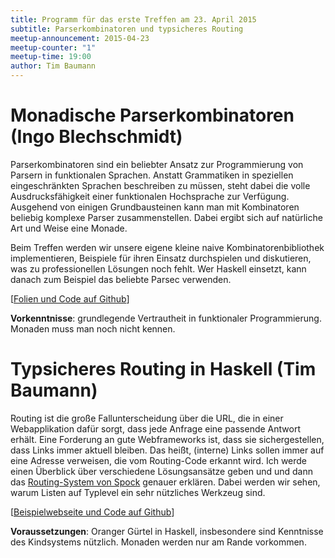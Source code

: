 ```yaml
---
title: Programm für das erste Treffen am 23. April 2015
subtitle: Parserkombinatoren und typsicheres Routing
meetup-announcement: 2015-04-23
meetup-counter: "1"
meetup-time: 19:00
author: Tim Baumann
---
```


# Monadische Parserkombinatoren (Ingo Blechschmidt)

<div class="abstract">
  Parserkombinatoren sind ein beliebter Ansatz zur
  Programmierung von Parsern in funktionalen Sprachen. Anstatt
  Grammatiken in speziellen eingeschränkten Sprachen beschreiben zu
  müssen, steht dabei die volle Ausdrucksfähigkeit einer funktionalen
  Hochsprache zur Verfügung. Ausgehend von einigen Grundbausteinen
  kann man mit Kombinatoren beliebig komplexe Parser zusammenstellen.
  Dabei ergibt sich auf natürliche Art und Weise eine Monade.

  Beim Treffen werden wir unsere eigene kleine naive
  Kombinatorenbibliothek implementieren, Beispiele für ihren Einsatz
  durchspielen und diskutieren, was zu professionellen Lösungen
  noch fehlt. Wer Haskell einsetzt, kann danach zum Beispiel das
  beliebte Parsec verwenden.

  <p class="materials">
  [<a href="https://github.com/iblech/vortrag-haskell">Folien und Code auf Github</a>]
  </p>

  **Vorkenntnisse**: grundlegende Vertrautheit in funktionaler
    Programmierung. Monaden muss man noch nicht kennen.
</div>


# Typsicheres Routing in Haskell (Tim Baumann)

<div class="abstract">
  Routing ist die große Fallunterscheidung über die URL, die in einer Webapplikation dafür sorgt, dass jede Anfrage eine passende Antwort erhält. Eine Forderung an gute Webframeworks ist, dass sie sichergestellen, dass Links immer aktuell bleiben. Das heißt, (interne) Links sollen immer auf eine Adresse verweisen, die vom Routing-Code erkannt wird. Ich werde einen Überblick über verschiedene Lösungsansätze geben und und dann das <a href="http://www.spock.li/2015/04/19/type-safe_routing.html">Routing-System von Spock</a> genauer erklären. Dabei werden wir sehen, warum Listen auf Typlevel ein sehr nützliches Werkzeug sind.

  <p class="materials">
  [<a href="https://github.com/timjb/reroute-talk">Beispielwebseite und Code auf Github</a>]
  </p>

  **Voraussetzungen**: Oranger Gürtel in Haskell, insbesondere sind Kenntnisse des Kindsystems nützlich. Monaden werden nur am Rande vorkommen.
</div>
